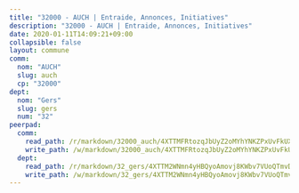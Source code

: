 ```yaml
---
title: "32000 - AUCH | Entraide, Annonces, Initiatives"
description: "32000 - AUCH | Entraide, Annonces, Initiatives"
date: 2020-01-11T14:09:21+09:00
collapsible: false
layout: commune
comm:
  nom: "AUCH"
  slug: auch
  cp: "32000"
dept:
  nom: "Gers"
  slug: gers
  num: "32"
peerpad:
  comm:
    read_path: /r/markdown/32000_auch/4XTTMFRtozqJbUyZ2oMYhYNKZPxUvFkUX1VXjdaAdC889EHAd
    write_path: /w/markdown/32000_auch/4XTTMFRtozqJbUyZ2oMYhYNKZPxUvFkUX1VXjdaAdC889EHAd-K3TgUutQeMn4GGJsPg842jYqwiubDVdgL1PXs6gA9kRiyNBbbUTM2SUDJ8A5NP7azaVkLgYLhFCMRQPxic3BwP6BBJru5gAyjidA9gaY6gxakF6qTpgQ2jGvEPRVFoFXwfnUXmBb
  dept:
    read_path: /r/markdown/32_gers/4XTTM2WNmn4yHBQyoAmovj8KWbv7VUoQTmvDpdT3o124AgWEe
    write_path: /w/markdown/32_gers/4XTTM2WNmn4yHBQyoAmovj8KWbv7VUoQTmvDpdT3o124AgWEe-K3TgUpYJfQLfW5uoLbdwErZNx29AEkCAso1EvCZzqaD3z7aQWWvGchjPJifpsj2b2MrnxAXUWCQXyv6K9rEMDPiEmuqTRE8ziuYLh1MUbtQUwwoYxV2abqSdJr66fFRHJZtY62y8
---
```



